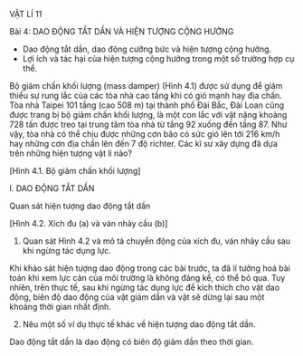 VẬT LÍ 11

Bài 4: DAO ĐỘNG TẮT DẦN VÀ HIỆN TƯỢNG CỘNG HƯỞNG

- Dao động tắt dần, dao động cưỡng bức và hiện tượng cộng hưởng.
- Lợi ích và tác hại của hiện tượng cộng hưởng trong một số trường hợp cụ thể.

Bộ giảm chấn khối lượng (mass damper) (Hình 4.1) được sử dụng để giảm thiểu sự rung lắc của các tòa nhà cao tầng khi có gió mạnh hay địa chấn. Tòa nhà Taipei 101 tầng (cao 508 m) tại thành phố Đài Bắc, Đài Loan cũng được trang bị bộ giảm chấn khối lượng, là một con lắc với vật nặng khoảng 728 tấn được treo tại trung tâm tòa nhà từ tầng 92 xuống đến tầng 87. Như vậy, tòa nhà có thể chịu được những cơn bão có sức gió lên tới 216 km/h hay những cơn địa chấn lên đến 7 độ richter. Các kĩ sư xây dựng đã dựa trên những hiện tượng vật lí nào?

[Hình 4.1. Bộ giảm chấn khối lượng]

I. DAO ĐỘNG TẮT DẦN

Quan sát hiện tượng dao động tắt dần

[Hình 4.2. Xích đu (a) và ván nhảy cầu (b)]

1. Quan sát Hình 4.2 và mô tả chuyển động của xích đu, ván nhảy cầu sau khi ngừng tác dụng lực.

Khi khảo sát hiện tượng dao động trong các bài trước, ta đã lí tưởng hoá bài toán khi xem lực cản của môi trường là không đáng kể, có thể bỏ qua. Tuy nhiên, trên thực tế, sau khi ngừng tác dụng lực để kích thích cho vật dao động, biên độ dao động của vật giảm dần và vật sẽ dừng lại sau một khoảng thời gian nhất định.

2. Nêu một số ví dụ thực tế khác về hiện tượng dao động tắt dần.

Dao động tắt dần là dao động có biên độ giảm dần theo thời gian.